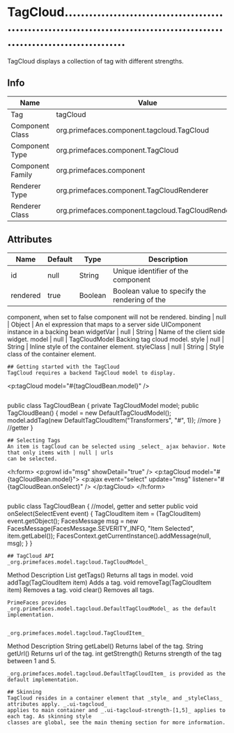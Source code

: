 # TagCloud.........................................................................................................................

TagCloud displays a collection of tag with different strengths.

## Info

| Name | Value |
| - | - |
| Tag | tagCloud
| Component Class | org.primefaces.component.tagcloud.TagCloud
| Component Type | org.primefaces.component.TagCloud
| Component Family | org.primefaces.component |
| Renderer Type | org.primefaces.component.TagCloudRenderer
| Renderer Class | org.primefaces.component.tagcloud.TagCloudRenderer

## Attributes

| Name | Default | Type | Description | 
| --- | --- | --- | --- |
id | null | String | Unique identifier of the component
rendered | true | Boolean | Boolean value to specify the rendering of the
component, when set to false component will not be
rendered.
binding | null | Object | An el expression that maps to a server side UIComponent instance in a backing bean
widgetVar | null | String | Name of the client side widget.
model | null | TagCloudModel Backing tag cloud model.
style | null | String | Inline style of the container element.
styleClass | null | String | Style class of the container element.
```
## Getting started with the TagCloud
TagCloud requires a backend TagCloud model to display.

```
<p:tagCloud model="#{tagCloudBean.model}" />
```

```
public class TagCloudBean {
private TagCloudModel model;
public TagCloudBean() {
model = new DefaultTagCloudModel();
model.addTag(new DefaultTagCloudItem("Transformers", "#", 1));
//more
}
//getter
}
```
## Selecting Tags
An item is tagCloud can be selected using _select_ ajax behavior. Note that only items with | null | urls
can be selected.

```
<h:form>
<p:growl id="msg" showDetail="true" />
<p:tagCloud model="#{tagCloudBean.model}">
<p:ajax event="select" update="msg" listener="#{tagCloudBean.onSelect}" />
</p:tagCloud>
</h:form>
```
```
public class TagCloudBean {
//model, getter and setter
public void onSelect(SelectEvent event) {
TagCloudItem item = (TagCloudItem) event.getObject();
FacesMessage msg = new FacesMessage(FacesMessage.SEVERITY_INFO,
"Item Selected", item.getLabel());
FacesContext.getCurrentInstance().addMessage(null, msg);
}
}
```
## TagCloud API
_org.primefaces.model.tagcloud.TagCloudModel_

```
Method Description
List<TagCLoudItem> getTags() Returns all tags in model.
void addTag(TagCloudItem item) Adds a tag.
void removeTag(TagCloudItem item) Removes a tag.
void clear() Removes all tags.
```
PrimeFaces provides _org.primefaces.model.tagcloud.DefaultTagCloudModel_ as the default
implementation.


_org.primefaces.model.tagcloud.TagCloudItem_

```
Method Description
String getLabel() Returns label of the tag.
String getUrl() Returns url of the tag.
int getStrength() Returns strength of the tag between 1 and 5.
```
_org.primefaces.model.tagcloud.DefaultTagCloudItem_ is provided as the default implementation.

## Skinning
TagCloud resides in a container element that _style_ and _styleClass_ attributes apply. _.ui-tagcloud_
applies to main container and _.ui-tagcloud-strength-[1,5]_ applies to each tag. As skinning style
classes are global, see the main theming section for more information.

